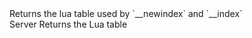 <function name="GetTable" parent="VoiceData" type="classfunc">
	<description>
		Returns the lua table used by `__newindex` and `__index`<br>
		<added version="0.7"></added>
	</description>
	<realm>Server</realm>
	<rets>
		<ret name="luatable" type="table">Returns the Lua table</ret>
	</rets>
</function>
